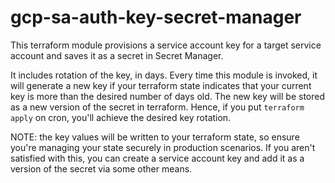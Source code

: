# gcp-sa-auth-key-secret-manager

This terraform module provisions a service account key for a target service account and saves it as
a secret in Secret Manager.

It includes rotation of the key, in days. Every time this module is invoked, it will generate a new
key if your terraform state indicates that your current key is more than the desired number of days
old. The new key will be stored as a new version of the secret in terraform. Hence, if you put `terraform apply` on cron, you'll achieve the desired key rotation.

NOTE: the key values will be written to your terraform state, so ensure you're managing your state
securely in production scenarios.  If you aren't satisfied with this, you can create a service
account key and add it as a version of the secret via some other means.
